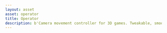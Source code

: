 ```yaml
---
layout: asset
asset: operator
title: Operator
description: b'Camera movement controller for 3D games. Tweakable, smooth and cinematic.'
---
```

